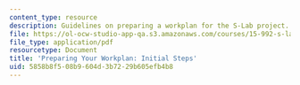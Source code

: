 ```yaml
---
content_type: resource
description: Guidelines on preparing a workplan for the S-Lab project.
file: https://ol-ocw-studio-app-qa.s3.amazonaws.com/courses/15-992-s-lab-laboratory-for-sustainable-business-spring-2008/5858b8f508b9604d3b7229b605efb4b8_workplan.pdf
file_type: application/pdf
resourcetype: Document
title: 'Preparing Your Workplan: Initial Steps'
uid: 5858b8f5-08b9-604d-3b72-29b605efb4b8
---
```

